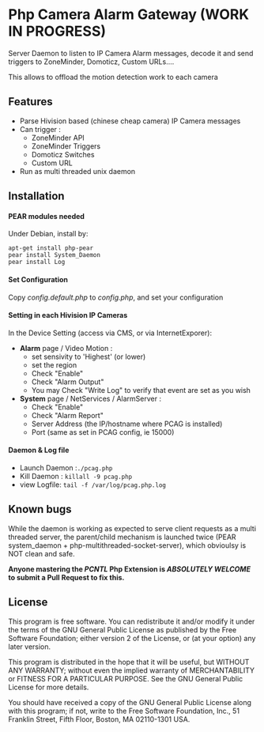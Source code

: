 # Php Camera Alarm Gateway (WORK IN PROGRESS)
Server Daemon to listen to IP Camera Alarm messages, decode it and send triggers to ZoneMinder, Domoticz, Custom URLs....

This allows to offload the motion detection work to each camera


## Features

- Parse Hivision based (chinese cheap camera) IP Camera messages
- Can trigger :
    - ZoneMinder API
    - ZoneMinder Triggers
    - Domoticz Switches
    - Custom URL
- Run as multi threaded unix daemon

## Installation
#### PEAR modules needed
Under Debian, install by:
```
apt-get install php-pear
pear install System_Daemon
pear install Log
```

#### Set Configuration
Copy *config.default.php* to *config.php*, and set your configuration

#### Setting in each Hivision IP Cameras
In the Device Setting (access via CMS, or via InternetExporer):
- **Alarm** page / Video Motion :
    - set sensivity to 'Highest' (or lower)
    - set the region
    - Check "Enable"
    - Check "Alarm Output"
    - You may Check "Write Log" to verify that event are set as you wish
- **System** page / NetServices / AlarmServer :
    - Check "Enable"
    - Check "Alarm Report"
    - Server Address (the IP/hostname where PCAG is installed)
    - Port (same as set in PCAG config, ie 15000)

#### Daemon & Log file
- Launch Daemon :`./pcag.php`
- Kill Daemon : `killall -9 pcag.php`
- view Logfile: `tail -f /var/log/pcag.php.log`


## Known bugs
 While the daemon is working as expected to serve client requests as a multi threaded server, the parent/child mechanism is launched twice (PEAR system_daemon + php-multithreaded-socket-server), which obvioulsy is NOT clean and safe.

**Anyone mastering the *PCNTL* Php Extension is *ABSOLUTELY WELCOME* to submit a Pull Request to fix this.**


## License

This program is free software. You can redistribute it and/or modify it under the terms of the GNU General Public License as published by the Free Software Foundation; either version 2 of the License, or (at your option) any later version.

This program is distributed in the hope that it will be useful, but WITHOUT ANY WARRANTY; without even the implied warranty of MERCHANTABILITY or FITNESS FOR A PARTICULAR PURPOSE.  See the GNU General Public License for more details.

You should have received a copy of the GNU General Public License along with this program; if not, write to the Free Software Foundation, Inc., 51 Franklin Street, Fifth Floor, Boston, MA 02110-1301 USA.
